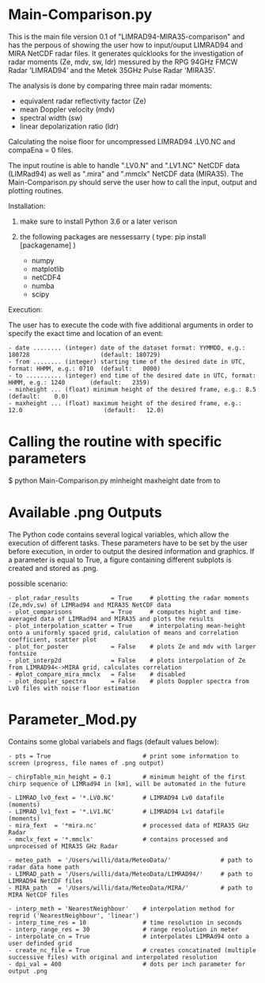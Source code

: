 # Main-Comparison.py
This is the main file version 0.1 of "LIMRAD94-MIRA35-comparison" and has the perpous of showing the user how to input/ouput LIMRAD94 and MIRA NetCDF radar files. It generates quicklooks for the investigation of radar moments (Ze, mdv, sw, ldr) messured by the RPG 94GHz FMCW Radar 'LIMRAD94' and the Metek 35GHz Pulse Radar 'MIRA35'.

The analysis is done by comparing three main radar moments: 
  - equivalent radar reflectivity factor (Ze)
  - mean Doppler velocity (mdv)
  - spectral width (sw)
  - linear depolarization ratio (ldr)
  
Calculating the noise floor for uncompressed LIMRAD94 .LV0.NC and compaEna = 0 files.

The input routine is able to handle ".LV0.N" and ".LV1.NC" NetCDF data (LIMRad94) as well as ".mira" and ".mmclx" NetCDF data (MIRA35). The Main-Comparison.py should serve the user how to call the input, output and plotting routines. 


Installation:

  1.  make sure to install Python 3.6 or a later verison
  
  2.  the following packages are nessessarry ( type:  pip install [packagename] )
        - numpy
        - matplotlib
        - netCDF4
        - numba
        - scipy
  
Execution:
  
  The user has to execute the code with five additional arguments in order to specify the exact time and location of an event:
    
    - date ........ (integer) date of the dataset format: YYMMDD, e.g.: 180728                    (default: 180729)
    - from ........ (integer) starting time of the desired date in UTC, format: HHMM, e.g.: 0710  (default:   0000)
    - to .......... (integer) end time of the desired date in UTC, format: HHMM, e.g.: 1240       (default:   2359)
    - minheight ... (float) minimum height of the desired frame, e.g.: 8.5                        (default:    0.0)
    - maxheight ... (float) maximum height of the desired frame, e.g.: 12.0                       (default:   12.0)


# Calling the routine with specific parameters

  $ python Main-Comparison.py minheight maxheight date from to


# Available .png Outputs

  The Python code contains several logical variables, which allow the execution of different tasks.
  These parameters have to be set by the user before execution, in order to output the desired information and graphics.
  If a parameter is equal to True, a figure containing different subplots is created and stored as .png.

  possible scenario:

    - plot_radar_results         = True     # plotting the radar moments (Ze,mdv,sw) of LIMRad94 and MIRA35 NetCDF data
    - plot_comparisons           = True     # computes hight and time-averaged data of LIMRad94 and MIRA35 and plots the results
    - plot_interpolation_scatter = True     # interpolating mean-height onto a uniformly spaced grid, calulation of means and correlation coefficient, scatter plot
    - plot_for_poster            = False    # plots Ze and mdv with larger fontsize
    - plot_interp2d              = False    # plots interpolation of Ze from LIMRAD94<->MIRA grid, calculates correlation
    - #plot_compare_mira_mmclx   = False    # disabled 
    - plot_doppler_spectra       = False    # plots Doppler spectra from Lv0 files with noise floor estimation

# Parameter_Mod.py
  Contains some global variabels and flags (default values below):
  
    - pts = True                          # print some information to screen (progress, file names of .png output)
    
    - chirpTable_min_height = 0.1         # minimum height of the first chirp sequence of LIMRad94 in [km], will be automated in the future
       
    - LIMRAD_lv0_fext = '*.LV0.NC'        # LIMRAD94 Lv0 datafile (moments)
    - LIMRAD_lv1_fext = '*.LV1.NC'        # LIMRAD94 Lv1 datafile (moments)
    - mira_fext  = '*mira.nc'             # processed data of MIRA35 GHz Radar
    - mmclx_fext = '*.mmclx'              # contains processed and unprocessed of MIRA35 GHz Radar
  
    - meteo_path  = '/Users/willi/data/MeteoData/'              # path to radar data home path
    - LIMRAD_path = '/Users/willi/data/MeteoData/LIMRAD94/'     # path to LIMRAD94 NetCDF files
    - MIRA_path   = '/Users/willi/data/MeteoData/MIRA/'         # path to MIRA NetCDF files

    - interp_meth = 'NearestNeighbour'    # interpolation method for regrid ('NearestNeighbour', 'linear')
    - interp_time_res = 10                # time resolution in seconds
    - interp_range_res = 30               # range resolution in meter
    - interpolate_cn = True               # interpolates LIMRAd94 onto a user definded grid
    - create_nc_file = True               # creates concatinated (multiple successive files) with original and interpolated resolution 
    - dpi_val = 400                       # dots per inch parameter for output .png
